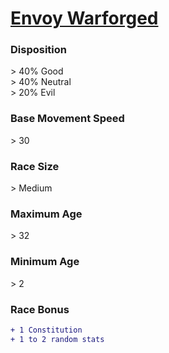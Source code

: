 # **[Envoy Warforged](https://www.dndbeyond.com/races/warforged#Envoy)**
### **Disposition**
\> 40% Good<br>
\> 40% Neutral<br>
\> 20% Evil
### **Base Movement Speed**
\> 30
### **Race Size**
\> Medium
### **Maximum Age**
\> 32
### **Minimum Age**
\> 2
### **Race Bonus**
```diff
+ 1 Constitution
+ 1 to 2 random stats
```
